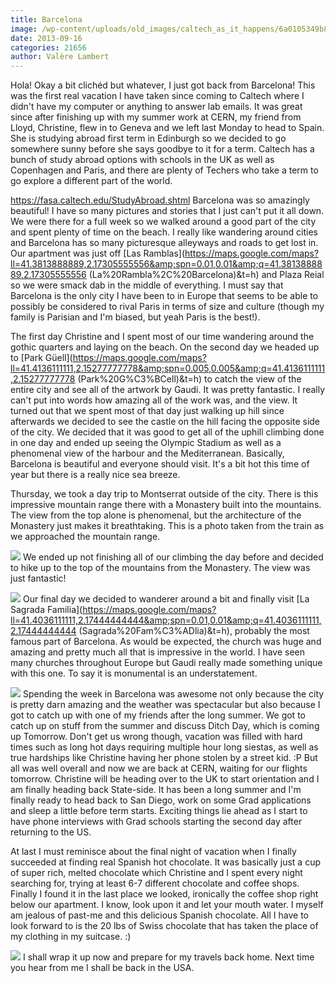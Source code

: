 ```yaml
---
title: Barcelona
image: /wp-content/uploads/old_images/caltech_as_it_happens/6a0105349b8251970b019aff40303b970c.jpg
date: 2013-09-16
categories: 21656
author: Valère Lambert
---
```


Hola!
Okay a bit clichéd but whatever, I just got back from Barcelona! This was the first real vacation I have taken since coming to Caltech where I didn't have my computer or anything to answer lab emails. It was great since after finishing up with my summer work at CERN, my friend from Lloyd, Christine, flew in to Geneva and we left last Monday to head to Spain. She is studying abroad first term in Edinburgh so we decided to go somewhere sunny before she says goodbye to it for a term. Caltech has a bunch of study abroad options with schools in the UK as well as Copenhagen and Paris, and there are plenty of Techers who take a term to go explore a different part of the world.

https://fasa.caltech.edu/StudyAbroad.shtml
Barcelona was so amazingly beautiful! I have so many pictures and stories that I just can't put it all down. We were there for a full week so we walked around a good part of the city and spent plenty of time on the beach. I really like wandering around cities and Barcelona has so many picturesque alleyways and roads to get lost in. Our apartment was just off [Las Ramblas](https://maps.google.com/maps?ll=41.3813888889,2.17305555556&amp;spn=0.01,0.01&amp;q=41.3813888889,2.17305555556 (La%20Rambla%2C%20Barcelona)&amp;t=h) and Plaza Reial so we were smack dab in the middle of everything. I must say that Barcelona is the only city I have been to in Europe that seems to be able to possibly be considered to rival Paris in terms of size and culture (though my family is Parisian and I'm biased, but yeah Paris is the best!).

The first day Christine and I spent most of our time wandering around the gothic quarters and laying on the beach. On the second day we headed up to [Park Güell](https://maps.google.com/maps?ll=41.4136111111,2.15277777778&amp;spn=0.005,0.005&amp;q=41.4136111111,2.15277777778 (Park%20G%C3%BCell)&amp;t=h) to catch the view of the entire city and see all of the artwork by Gaudi. It was pretty fantastic. I really can't put into words how amazing all of the work was, and the view. 
It turned out that we spent most of that day just walking up hill since afterwards we decided to see the castle on the hill facing the opposite side of the city. We decided that it was good to get all of the uphill climbing done in one day and ended up seeing the Olympic Stadium as well as a phenomenal view of the harbour and the Mediterranean. Basically, Barcelona is beautiful and everyone should visit. It's a bit hot this time of year but there is a really nice sea breeze.

Thursday, we took a day trip to Montserrat outside of the city. There is this impressive mountain range there with a Monastery built into the mountains. The view from the top alone is phenomenal, but the architecture of the Monastery just makes it breathtaking. This is a photo taken from the train as we approached the mountain range.


![](/old_images/caltech_as_it_happens/6a0105349b8251970b019aff408bb6970d.jpg)
We ended up not finishing all of our climbing the day before and decided to hike up to the top of the mountains from the Monastery. The view was just fantastic!


![](/old_images/caltech_as_it_happens/6a0105349b8251970b019aff4032c4970c.jpg)
Our final day we decided to wanderer around a bit and finally visit [La Sagrada Familia](https://maps.google.com/maps?ll=41.4036111111,2.17444444444&amp;spn=0.01,0.01&amp;q=41.4036111111,2.17444444444 (Sagrada%20Fam%C3%ADlia)&amp;t=h), probably the most famous part of Barcelona. As would be expected, the church was huge and amazing and pretty much all that is impressive in the world. I have seen many churches throughout Europe but Gaudi really made something unique with this one. To say it is monumental is an understatement.


![](/old_images/caltech_as_it_happens/6a0105349b8251970b019aff408cb6970d.jpg)
Spending the week in Barcelona was awesome not only because the city is pretty darn amazing and the weather was spectacular but also because I got to catch up with one of my friends after the long summer. We got to catch up on stuff from the summer and discuss Ditch Day, which is coming up Tomorrow. Don't get us wrong though, vacation was filled with hard times such as long hot days requiring multiple hour long siestas, as well as true hardships like Christine having her phone stolen by a street kid. :P
But all was well overall and now we are back at CERN, waiting for our flights tomorrow. Christine will be heading over to the UK to start orientation and I am finally heading back State-side. It has been a long summer and I'm finally ready to head back to San Diego, work on some Grad applications and sleep a little before term starts. Exciting things lie ahead as I start to have phone interviews with Grad schools starting the second day after returning to the US.

At last I must reminisce about the final night of vacation when I finally succeeded at finding real Spanish hot chocolate. It was basically just a cup of super rich, melted chocolate which Christine and I spent every night searching for, trying at least 6-7 different chocolate and coffee shops. Finally I found it in the last place we looked, ironically the coffee shop right below our apartment. I know, look upon it and let your mouth water. I myself am jealous of past-me and this delicious Spanish chocolate. All I have to look forward to is the 20 lbs of Swiss chocolate that has taken the place of my clothing in my suitcase. :)


![](/old_images/caltech_as_it_happens/6a0105349b8251970b019aff408d31970d.jpg)
I shall wrap it up now and prepare for my travels back home. Next time you hear from me I shall be back in the USA.

